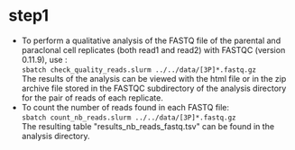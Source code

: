 # step1  
* To perform a qualitative analysis of the FASTQ file of the parental and paraclonal cell replicates (both read1 and read2) with FASTQC (version 0.11.9), use : \
`sbatch check_quality_reads.slurm ../../data/[3P]*.fastq.gz` \
The results of the analysis can be viewed with the html file or in the zip archive file stored in the FASTQC subdirectory of the analysis directory for the pair of reads of each replicate.
* To count the number of reads found in each FASTQ file: \
`sbatch count_nb_reads.slurm ../../data/[3P]*.fastq.gz` \
The resulting table "results_nb_reads_fastq.tsv" can be found in the analysis directory.

